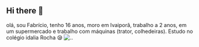 ## Hi there 👋
olá, sou Fabrício, tenho 16 anos, moro em Ivaiporâ, trabalho a 2 anos, em um supermercado e trabalho com máquinas (trator, colhedeiras). Estudo no colégio idalia Rocha :sleepy:
![.](https://ecosdanoticia.net/wp-content/uploads/2023/11/WhatsApp-Image-2023-11-09-at-12.11.24.jpeg).
